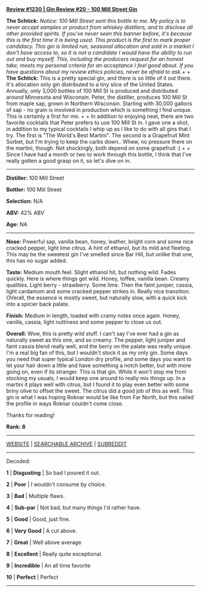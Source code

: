 
[**Review #1230 | Gin Review #20 - 100 Mill Street Gin**]( https://t8ke.review/review-1230-100-mill-street-gin)

**The Schtick:** *Notice: 100 Mill Street sent this bottle to me. My policy is to never accept samples or product from whiskey distillers, and to disclose all other provided spirits. If you've never seen this banner before, it's because this is the first time it is being used. This product is the first to mark proper candidacy. This gin is limited run, seasonal allocation and sold in a market I don't have access to, so it is not a candidate I would have the ability to run out and buy myself. This, including the producers request for an honest take, meets my personal criteria for an acceptance I feel good about. If you have questions about my review ethics policies, never be afraid to ask.*+
                                                                                                                                                                                                                                                                                                                                                                                                                                                                                                                                                                                                                                                                                                         +
**The Schtick:** This is a pretty special gin, and there is so little of it out there. It's allocation only gin distributed to a tiny slice of the United States. Annually, only 3,000 bottles of 100 Mill St is produced and distributed around Minnesota and Wisconsin. Peter, the distiller, produces 100 Mill St from maple sap, grown in Northern Wisconsin. Starting with 30,000 gallons of sap - no grain is involved in production which is something I find unique. This is certainly a first for me.                                                                                                                                                                                           +
                                                                                                                                                                                                                                                                                                                                                                                                                                                                                                                                                                                                                                                                                                         +
In addition to enjoying neat, there are two favorite cocktails that Peter prefers to use 100 Mill St in. I gave one a shot, in addition to my typical cocktails I whip up as I like to do with all gins that I try. The first is "The World's Best Martini". The second is a Grapefruit Mint Sorbet, but I'm trying to keep the carbs down.. Whew, no pressure there on the martini, though. Not shockingly, both depend on some grapefruit :)                                                                                                                                                                                                                                                           +
                                                                                                                                                                                                                                                                                                                                                                                                                                                                                                                                                                                                                                                                                                         +
Since I have had a month or two to work through this bottle, I think that I've really gotten a good grasp on it, so let's dive on in. 

-----

**Distiller:** 100 Mill Street

**Bottler:** 100 Mill Street

**Selection:** N/A

**ABV:**  42% ABV

**Age:** NA 

-----

**Nose:**  Powerful sap, vanilla bean, honey, leather, bright corn and some nice cracked pepper, light lime citrus. A hint of ethanol, but its mild and fleeting. This may be the sweetest gin I've smelled since Bar Hill, but unlike that one, this has no sugar added.

**Taste:** Medium mouth feel. Slight ethanol hit, but nothing wild. Fades quickly. Here is where things get wild. Honey, toffee, vanilla bean. Creamy qualities. Light berry - strawberry. Some lime. Then the faint juniper, cassia, light cardamom and some cracked pepper strikes in. Really nice transition. OVerall, the essence is mostly sweet, but naturally slow, with a quick kick into a spicier back palate.

**Finish:** Medium in length, loaded with cramy notes once again. Honey, vanilla, cassia, light nuttiness and some pepper to close us out.

**Overall:** Wow, this is pretty wild stuff. I can't say I've ever had a gin as naturally sweet as this one, and so creamy. The pepper, light juniper and faint cassia blend really well, and the berry on the palate was really unique. I'm a real big fan of this, but I wouldn't stock it as my only gin. Some days you need that super typical London dry profile, and some days you want to let your hair down a little and have something a notch better, but with more going on, even if its stranger. This is that gin. While it won't stop me from stocking my usuals, I would keep one around to really mix things up. In a martini it plays well with citrus, but I found it to play even better with some briny olive to offset the sweet. The citrus did a good job of this as well. This gin is what I was hoping Roknar would be like from Far North, but this nailed the profile in ways Roknar couldn't come close.

Thanks for reading!

**Rank: 8**



-----

[WEBSITE](https://t8ke.review) | [SEARCHABLE ARCHIVE](https://t8ke.review/review-archive/) | [SUBREDDIT](https://reddit.com/r/t8kereviews)

-----

Decoded:

**1** | **Disgusting** | So bad I poured it out.

**2** | **Poor** | I wouldn't consume by choice.

**3** | **Bad** | Multiple flaws.

**4** | **Sub-par** | Not bad, but many things I'd rather have.

**5** | **Good** | Good, just fine.

**6** | **Very Good** | A cut above.

**7** | **Great** | Well above average

**8** | **Excellent** | Really quite exceptional.

**9** | **Incredible** | An all time favorite

**10** | **Perfect** | Perfect

----

